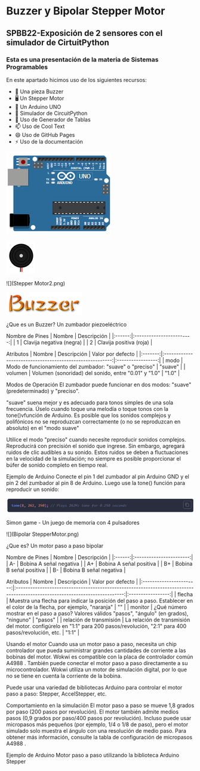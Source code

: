 # Buzzer y Bipolar Stepper Motor

## SPBB22-Exposición de 2 sensores con el simulador de CirtuitPython

### Esta es una presentación de la materia de Sistemas Programables
En este apartado hicimos uso de los siguientes recursos:

- 🔭 Una pieza Buzzer
- 🖥 Un Stepper Motor
- 📲 Un Arduino UNO
- 🤔 Simulador de CircuitPython
- 💬 Uso de Generador de Tablas
- 📫 Uso de Cool Text
- 😄 Uso de GitHub Pages
- ⚡ Uso de la documentación

![](Arduino.png)

![](Buzzer2.png)

![](Stepper Motor2.png)

![](Buzzer.png)

¿Que es un Buzzer? Un zumbador piezoeléctrico

Nombre de Pines
| Nombre |        Descripción       |
|:------:|:------------------------:|
| 1      | Clavija negativa (negra) |
| 2      | Clavija positiva (roja)  |

Atributos
|  Nombre |                        Descripción                       | Valor por defecto |
|:-------:|:--------------------------------------------------------:|:-----------------:|
| modo    | Modo de funcionamiento del zumbador: "suave" o "preciso" | "suave"           |
| volumen | Volumen (sonoridad) del sonido, entre "0.01" y "1.0"     | "1.0"             |

Modos de Operación
El zumbador puede funcionar en dos modos: "suave" (predeterminado) y "preciso".

"suave" suena mejor y es adecuado para tonos simples de una sola frecuencia. Úselo cuando toque una melodía o toque tonos con la tone()vfunción de Arduino. Es posible que los sonidos complejos y polifónicos no se reproduzcan correctamente (o no se reproduzcan en absoluto) en el "modo suave"

Utilice el modo "preciso" cuando necesite reproducir sonidos complejos. Reproducirá con precisión el sonido que ingrese. Sin embargo, agregará ruidos de clic audibles a su sonido. Estos ruidos se deben a fluctuaciones en la velocidad de la simulación; no siempre es posible proporcionar el búfer de sonido completo en tiempo real.

Ejemplo de Arduino
Conecte el pin 1 del zumbador al pin Arduino GND y el pin 2 del zumbador al pin 8 de Arduino. Luego use la tone() función para reproducir un sonido:

![](ExampleArduino1.png)

Simon game - Un juego de memoria con 4 pulsadores

![](Bipolar StepperMotor.png)

¿Que es? Un motor paso a paso bipolar

Nombre de Pines
| Nombre |       Descripción       |
|:------:|:-----------------------:|
| A-     | Bobina A señal negativa |
| A+     | Bobina A señal positiva |
| B+     | Bobina B señal positiva |
| B-     | Bobina B señal negativa |

Atributos
|          Nombre         |                                                         Descripción                                                         | Valor por defecto |
|:-----------------------:|:---------------------------------------------------------------------------------------------------------------------------:|:-----------------:|
| flecha                  | Muestra una flecha para indicar la posición del paso a paso. Establecer en el color de la flecha, por ejemplo, "naranja"    | ""                |
| monitor                 | ¿Qué número mostrar en el paso a paso? Valores válidos "pasos", "ángulo" (en grados), "ninguno"                             | "pasos"           |
| relación de transmisión | La relación de transmisión del motor. configúrelo en "1:1" para 200 pasos/revolución, "2:1" para 400 pasos/revolución, etc. | "1:1"             |

Usando el motor
Cuando usa un motor paso a paso, necesita un chip controlador que pueda suministrar grandes cantidades de corriente a las bobinas del motor. Wokwi es compatible con la placa de controlador común A4988 . También puede conectar el motor paso a paso directamente a su microcontrolador. Wokwi utiliza un motor de simulación digital, por lo que no se tiene en cuenta la corriente de la bobina.

Puede usar una variedad de bibliotecas Arduino para controlar el motor paso a paso: Stepper, AccelStepper, etc.

Comportamiento en la simulación
El motor paso a paso se mueve 1,8 grados por paso (200 pasos por revolución). El motor también admite medios pasos (0,9 grados por paso/400 pasos por revolución). Incluso puede usar micropasos más pequeños (por ejemplo, 1/4 o 1/8 de paso), pero el motor simulado solo muestra el ángulo con una resolución de medio paso. Para obtener más información, consulte la tabla de configuración de micropasos A4988 .

Ejemplo de Arduino
Motor paso a paso utilizando la biblioteca Arduino Stepper

